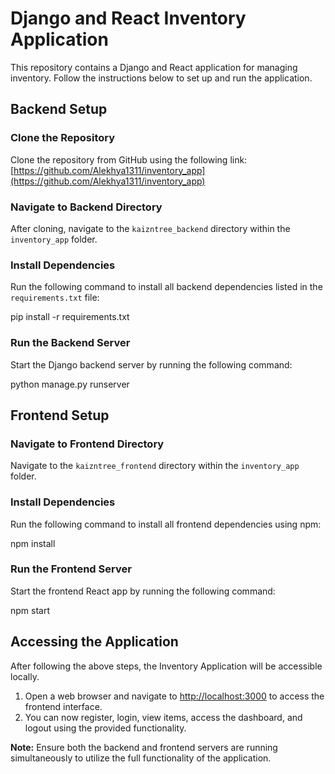 # Django and React Inventory Application

This repository contains a Django and React application for managing inventory. Follow the instructions below to set up and run the application.

## Backend Setup

### Clone the Repository

Clone the repository from GitHub using the following link: [https://github.com/Alekhya1311/inventory_app](https://github.com/Alekhya1311/inventory_app)

### Navigate to Backend Directory

After cloning, navigate to the `kaizntree_backend` directory within the `inventory_app` folder.

### Install Dependencies

Run the following command to install all backend dependencies listed in the `requirements.txt` file:

pip install -r requirements.txt

### Run the Backend Server

Start the Django backend server by running the following command:

python manage.py runserver

## Frontend Setup

### Navigate to Frontend Directory

Navigate to the `kaizntree_frontend` directory within the `inventory_app` folder.

### Install Dependencies

Run the following command to install all frontend dependencies using npm:

npm install

### Run the Frontend Server

Start the frontend React app by running the following command:

npm start

## Accessing the Application

After following the above steps, the Inventory Application will be accessible locally.

1. Open a web browser and navigate to [http://localhost:3000](http://localhost:3000) to access the frontend interface.
2. You can now register, login, view items, access the dashboard, and logout using the provided functionality.

**Note:** Ensure both the backend and frontend servers are running simultaneously to utilize the full functionality of the application.

